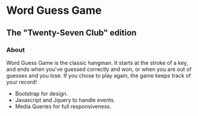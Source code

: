# Word Guess Game
## The "Twenty-Seven Club" edition

### About

Word Guess Game is the classic hangman. It starts at the stroke of a key, and ends when you've guessed correctly and won, or when you are out of guesses and you lose. If you chose to play again, the game keeps track of your record!

* Bootstrap for design.
* Javascript and Jquery to handle events.
* Media Queries for full responsiveness. 
